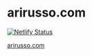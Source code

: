 # arirusso.com

[![Netlify Status](https://api.netlify.com/api/v1/badges/d154756b-4042-4e28-89d0-863433c97a59/deploy-status)](https://app.netlify.com/sites/silly-saha-0da2f8/deploys)

[arirusso.com](https://arirusso.com)
